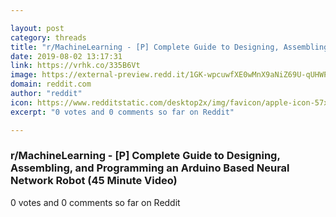 ```yaml
---

layout: post
category: threads
title: "r/MachineLearning - [P] Complete Guide to Designing, Assembling, and Programming an Arduino Based Neural Network Robot (45 Minute Video)"
date: 2019-08-02 13:17:31
link: https://vrhk.co/335B6Vt
image: https://external-preview.redd.it/1GK-wpcuwfXE0wMnX9aNiZ69U-qUHWPYRHxKpb5QLvc.jpg?auto=webp&s=adc061ce485d16cb3794b26da2c3494b62e3a248
domain: reddit.com
author: "reddit"
icon: https://www.redditstatic.com/desktop2x/img/favicon/apple-icon-57x57.png
excerpt: "0 votes and 0 comments so far on Reddit"

---
```


### r/MachineLearning - [P] Complete Guide to Designing, Assembling, and Programming an Arduino Based Neural Network Robot (45 Minute Video)

0 votes and 0 comments so far on Reddit